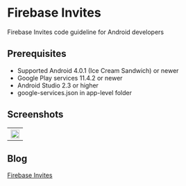 # Firebase Invites
Firebase Invites code guideline for Android developers

## Prerequisites
* Supported Android 4.0.1 (Ice Cream Sandwich) or newer
* Google Play services 11.4.2 or newer
* Android Studio 2.3 or higher
* google-services.json in app-level folder

## Screenshots
<table width="100%">
	<tr>
	  <th><img src="https://user-images.githubusercontent.com/1763410/31031719-a887c692-a583-11e7-9f08-aa57a9d38035.png" width="100%"></th>
	</tr>
</table>

## Blog
[Firebase Invites](https://medium.com/@jirawatee/รู้จัก-firebase-invites-ตั้งแต่-zero-จนเป็น-hero-d6dbd1e56216)
